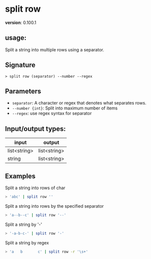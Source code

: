 # split row

**version**: 0.100.1

## **usage**:

Split a string into multiple rows using a separator.

## Signature

`> split row (separator) --number --regex`

## Parameters

- `separator`: A character or regex that denotes what separates rows.
- `--number {int}`: Split into maximum number of items
- `--regex`: use regex syntax for separator

## Input/output types:

| input          | output         |
| -------------- | -------------- |
| list\<string\> | list\<string\> |
| string         | list\<string\> |

## Examples

Split a string into rows of char

```bash
> 'abc' | split row ''
```

Split a string into rows by the specified separator

```bash
> 'a--b--c' | split row '--'
```

Split a string by '-'

```bash
> '-a-b-c-' | split row '-'
```

Split a string by regex

```bash
> 'a   b       c' | split row -r '\s+'
```
